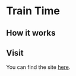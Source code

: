 # Train Time



## How it works
 
## Visit

You can find the site [here](https://max-magura.github.io/).